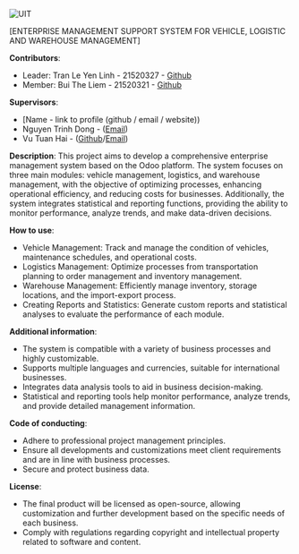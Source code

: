 ![UIT](https://img.shields.io/badge/from-UIT%20VNUHCM-blue?style=for-the-badge&link=https%3A%2F%2Fwww.uit.edu.vn%2F)

[ENTERPRISE MANAGEMENT SUPPORT SYSTEM FOR VEHICLE, LOGISTIC AND WAREHOUSE MANAGEMENT]

**Contributors**:

- Leader: Tran Le Yen Linh - 21520327 - [Github](https://github.com/Tlyl1111) 
- Member: Bui The Liem - 21520321 - [Github](https://github.com/theliemdayyy) 

**Supervisors**:

- [Name - link to profile (github / email / website))
- Nguyen Trinh Dong - ([Email](dongnt@uit.edu.vn))
- Vu Tuan Hai - ([Github](https://github.com/vutuanhai237)/[Email](smtp2@uit.edu.vn))
  
**Description**: This project aims to develop a comprehensive enterprise management system based on the Odoo platform. The system focuses on three main modules: vehicle management, logistics, and warehouse management, with the objective of optimizing processes, enhancing operational efficiency, and reducing costs for businesses. Additionally, the system integrates statistical and reporting functions, providing the ability to monitor performance, analyze trends, and make data-driven decisions.

**How to use**: 
- Vehicle Management: Track and manage the condition of vehicles, maintenance schedules, and operational costs.
- Logistics Management: Optimize processes from transportation planning to order management and inventory management.
- Warehouse Management: Efficiently manage inventory, storage locations, and the import-export process.
- Creating Reports and Statistics: Generate custom reports and statistical analyses to evaluate the performance of each module.

**Additional information**:
- The system is compatible with a variety of business processes and highly customizable.
- Supports multiple languages and currencies, suitable for international businesses.
- Integrates data analysis tools to aid in business decision-making.
- Statistical and reporting tools help monitor performance, analyze trends, and provide detailed management information.
  
**Code of conducting**:
- Adhere to professional project management principles.
- Ensure all developments and customizations meet client requirements and are in line with business processes.
- Secure and protect business data.

**License**:
- The final product will be licensed as open-source, allowing customization and further development based on the specific needs of each business.
- Comply with regulations regarding copyright and intellectual property related to software and content.
